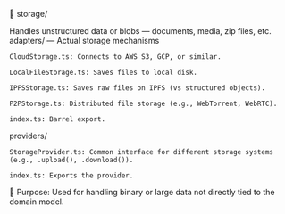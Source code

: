 💾 storage/

Handles unstructured data or blobs — documents, media, zip files, etc.
adapters/ — Actual storage mechanisms

    CloudStorage.ts: Connects to AWS S3, GCP, or similar.

    LocalFileStorage.ts: Saves files to local disk.

    IPFSStorage.ts: Saves raw files on IPFS (vs structured objects).

    P2PStorage.ts: Distributed file storage (e.g., WebTorrent, WebRTC).

    index.ts: Barrel export.

providers/

    StorageProvider.ts: Common interface for different storage systems (e.g., .upload(), .download()).

    index.ts: Exports the provider.

📌 Purpose: Used for handling binary or large data not directly tied to the domain model.